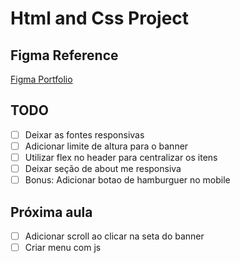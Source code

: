 # Html and Css Project

## Figma Reference
[Figma Portfolio](https://www.figma.com/design/7pd8dARdIcXqdzEn4tbYxC/Site-Portf%C3%B3lio-DXD?node-id=133-28&node-type=canvas&t=67B6pMfPPRDTdTPX-0)

## TODO
- [ ] Deixar as fontes responsivas
- [ ] Adicionar limite de altura para o banner
- [ ] Utilizar flex no header para centralizar os itens
- [ ] Deixar seção de about me responsiva
- [ ] Bonus: Adicionar botao de hamburguer no mobile

## Próxima aula
- [ ] Adicionar scroll ao clicar na seta do banner
- [ ] Criar menu com js
